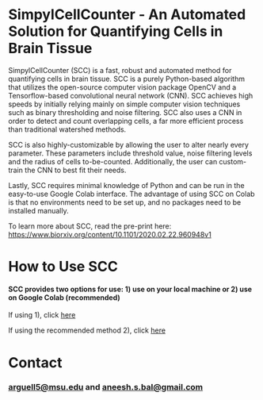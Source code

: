 # SimpylCellCounter - An Automated Solution for Quantifying Cells in Brain Tissue

SimpylCellCounter (SCC) is a fast, robust and automated method for quantifying cells in brain tissue. SCC is a purely Python-based algorithm that utilizes the open-source computer vision package OpenCV and a Tensorflow-based convolutional neural network (CNN). SCC achieves high speeds by initially relying mainly on simple computer vision techniques such as binary thresholding and noise filtering. SCC also uses a CNN in order to detect and count overlapping cells, a far more efficient process than traditional watershed methods. 

SCC is also highly-customizable by allowing the user to alter nearly every parameter. These parameters include threshold value, noise filtering levels and the radius of cells to-be-counted. Additionally, the user can custom-train the CNN to best fit their needs. 

Lastly, SCC requires minimal knowledge of Python and can be run in the easy-to-use Google Colab interface. The advantage of using SCC on Colab is that no environments need to be set up, and no packages need to be installed manually.

To learn more about SCC, read the pre-print here: https://www.biorxiv.org/content/10.1101/2020.02.22.960948v1


# How to Use SCC

#### SCC provides two options for use: 1) use on your local machine or 2) use on Google Colab (recommended)

If using 1), click [here](examples/local)

If using the recommended method 2), click [here](examples/colab)


# Contact 
### arguell5@msu.edu and aneesh.s.bal@gmail.com
